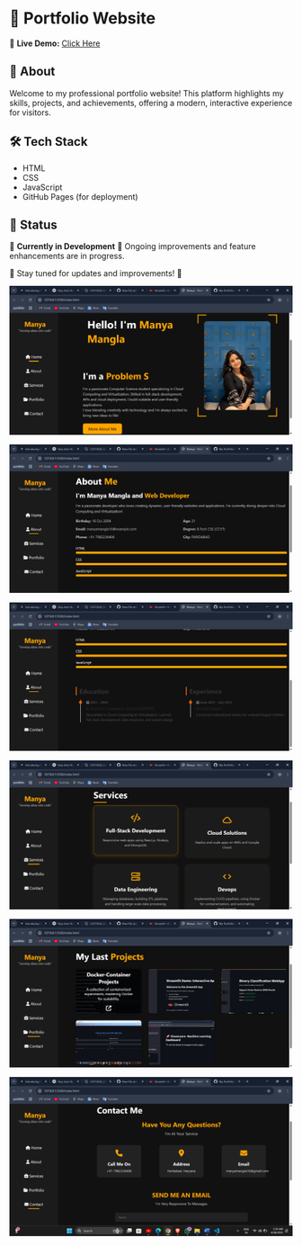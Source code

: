 # 📑 Portfolio Website

🚀 **Live Demo:** [Click Here](https://manya1604.github.io/Portfolio/)

## 📌 About
Welcome to my professional portfolio website! This platform highlights my skills, projects, and achievements, offering a modern, interactive experience for visitors.

## 🛠 Tech Stack
- HTML
- CSS
- JavaScript
- GitHub Pages (for deployment)


## 🔧 Status
🚧 **Currently in Development** 🚧
Ongoing improvements and feature enhancements are in progress.

🔗 Stay tuned for updates and improvements! 🚀

![img](1.png)

![img](2.png)

![img](3.png)

![img](4.png)

![img](5.png)

![img](6.png)
